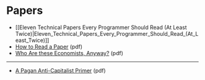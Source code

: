 # Papers

* [[Eleven Technical Papers Every Programmer Should Read (At Least Twice)|Eleven_Technical_Papers_Every_Programmer_Should_Read_(At_Least_Twice)]]
* [How to Read a Paper](Files/how_to_read_a_paper.pdf) (pdf)
* [Who Are these Economists, Anyway?](who_are_these_economists_anyway.pdf) (pdf)

---

* [A Pagan Anti-Capitalist Primer](Files/A_Pagan_Anti-Capitalist_Primer.pdf) (pdf)
